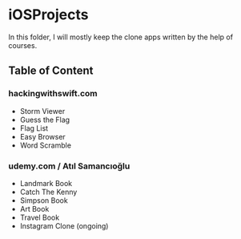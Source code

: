 # iOSProjects
In this folder, I will mostly keep the clone apps written by the help of courses.

## Table of Content

### hackingwithswift.com
- Storm Viewer
- Guess the Flag
- Flag List
- Easy Browser
- Word Scramble

### udemy.com / Atıl Samancıoğlu
- Landmark Book
- Catch The Kenny
- Simpson Book
- Art Book
- Travel Book
- Instagram Clone (ongoing)

